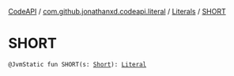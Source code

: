 [CodeAPI](../../index.md) / [com.github.jonathanxd.codeapi.literal](../index.md) / [Literals](index.md) / [SHORT](.)

# SHORT

`@JvmStatic fun SHORT(s: `[`Short`](https://kotlinlang.org/api/latest/jvm/stdlib/kotlin/-short/index.html)`): `[`Literal`](../-literal/index.md)